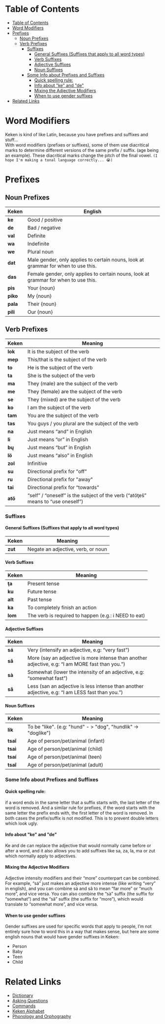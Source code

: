 # Table of Contents
- [Table of Contents](#table-of-contents)
- [Word Modifiers](#word-modifiers)
- [Prefixes](#prefixes)
	- [Noun Prefixes](#noun-prefixes)
	- [Verb Prefixes](#verb-prefixes)
		- [Suffixes](#suffixes)
			- [General Suffixes (Suffixes that apply to all word types)](#general-suffixes-suffixes-that-apply-to-all-word-types)
			- [Verb Suffixes](#verb-suffixes)
			- [Adjective Suffixes](#adjective-suffixes)
			- [Noun Suffixes](#noun-suffixes)
		- [Some Info about Prefixes and Suffixes](#some-info-about-prefixes-and-suffixes)
			- [Quick spelling rule:](#quick-spelling-rule)
			- [Info about "ke" and "de"](#info-about-ke-and-de)
			- [Mixing the Adjective Modifiers](#mixing-the-adjective-modifiers)
			- [When to use gender suffixes](#when-to-use-gender-suffixes)
- [Related Links](#related-links)


# Word Modifiers
Keken is kind of like Latin, because you have prefixes and suffixes and stuff...   
With word modifiers (prefixes or suffixes), some of them use diacritical marks to determine  different versions of the same prefix / suffix. (age being an example). These diacritical marks  change the pitch of the final vowel. `(I hope I'm making a tonal language correctly... 😭)`  

# Prefixes
## Noun Prefixes

| Keken | English |
| --------- | ----------- |
| **ke** | Good / positive |
| **de** | Bad / negative |
| **val** | Definite |
| **wa** | Indefinite |
| **we** | Plural noun |
| **dat** | Male gender, only applies to certain nouns, look at grammar for when to use this. |
| **das** | Female gender, only applies to certain nouns, look at grammar for when to use this. |
| **pis** | Your {noun} |
| **piko** | My {noun} |
| **pala** | Their {noun} |
| **pili** | Our {noun} |

## Verb Prefixes

| Keken | Meaning |
| ---------- | ---------- |
| **lok** | It is the subject of the verb |
| **mep** | This/that is the subject of the verb |
| **to** | He is the subject of the verb |
| **ta** | She is the subject of the verb |
| **ma** | They (male) are the subject of the verb |
| **me** | They (female) are the subject of the verb |
| **se** | They (mixed) are the subject of the verb |
| **ko** | I am the subject of the verb |
| **tam** | You are the subject of the verb |
| **tas** | You guys / you plural are the subject of the verb |
| **na** | Just means “and” in English |
| **li** | Just means “or” in English |
| **bų** | Just means “but” in English |
| **lö** | Just means “also” in English |
| **zol** | Infinitive |
| **su** | Directional prefix for "off" |
| **ru** | Directional prefix for "away" |
| **tai** | Directional prefix for “towards” |
| **atö** | “self” / “oneself” is the subject of the verb (“atöţes̄” means to “use oneself”) |

### Suffixes

#### General Suffixes (Suffixes that apply to all word types)

| Keken | Meaning |
| --------- | ------------ |
| **zut** | Negate an adjective, verb, or noun |

#### Verb Suffixes

| Keken | Meaning |
| ------------ | ---------- |
| **ţa** | Present tense |
| **ku** | Future tense |
| **alt** | Past tense |
| **ka** | To completely finish an action |
| **lom** | The verb is required to happen (e.g.: i NEED to eat) |

#### Adjective Suffixes

| Keken | Meaning |
| ---------- | -------- |
| **sá** | Very (intensify an adjective, e.g: “very fast”) |
| **sâ** | More (say an adjective is more intense than another adjective, e.g: “I am MORE fast than you.”) |
| **sà** | Somewhat (lower the intensity of an adjective, e.g: “somewhat fast”) |
| **sǎ** | Less (san an adjective is less intense than another adjective, e.g: “I am LESS fast than you.”) |

#### Noun Suffixes

| Keken | Meaning |
| --------- | --------- |
| **lik** | To be "like". (e.g: "hund" \- \> "dog", "hundlik" \-\> "doglike") |
| **tsaǐ** | Age of person/pet/animal (infant) |
| **tsaì** | Age of person/pet/animal (child) |
| **tsaí** | Age of person/pet/animal (teen) |
| **tsaî** | Age of person/pet/animal (adult) |

### Some Info about Prefixes and Suffixes

#### Quick spelling rule:
if a word ends in the same letter that a suffix starts with, the last letter of the word is removed. And a similar rule for prefixes, if the word starts with the same letter the prefix ends with, the first letter of the word is removed. In both cases the prefix/suffix is not modified. This is to prevent double letters which look ugly.

#### Info about "ke" and "de"

Ke and de can replace the adjective that would normally came before or after a word, and it also allows you to add suffixes like sa, za, la, ma or zut which normally apply to adjectives.

#### Mixing the Adjective Modifiers

Adjective intensity modifiers and their “more” counterpart can be combined. For example, “sá” just makes an adjective more intense (like writing “very” in english), and you can combine sá and sâ to mean “far more” or “much more”, and vice versa. You can also combine the “sà” suffix (the suffix for “somewhat”) and the “sâ” suffix (the suffix for “more”), which would translate to “somewhat more”, and vice versa.

#### When to use gender suffixes

Gender suffixes are used for specific words that apply to people, I’m not entirely sure how to word this in a way that makes sense, but here are some english nouns that would have gender suffixes in Keken:

- Person  
- Baby  
- Teen  
- Child

# Related Links
- [Dictionary](dictionary.md)
- [Asking Questions](asking_questions.md)
- [Commands](commands.md)
- [Keken Alphabet](keken_alphabet.md)
- [Phonology and Orphography](phonology_and_orthography.md)